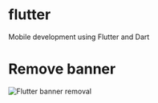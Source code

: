 # flutter
Mobile development using Flutter and Dart
# Remove banner
<img src="/img/flutter-remove-banner.gif" alt="Flutter banner removal"><br>

